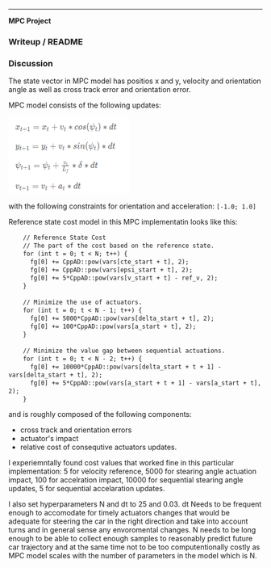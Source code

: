 ---

**MPC Project**

### Writeup / README

[//]: # (Image References)

[image1]: ./images/kinematic_model.png "Kinematic Model"

### Discussion

The state vector in MPC model has positios x and y, velocity and orientation angle
as well as cross track error and orientation error.

MPC model consists of the following updates:


![alt text][image1]

with the following constraints for orientation and acceleration:
```[-1.0; 1.0]```

Reference state cost model in this MPC implementatin looks like this:
```
    // Reference State Cost
    // The part of the cost based on the reference state.
    for (int t = 0; t < N; t++) {
      fg[0] += CppAD::pow(vars[cte_start + t], 2);
      fg[0] += CppAD::pow(vars[epsi_start + t], 2);
      fg[0] += 5*CppAD::pow(vars[v_start + t] - ref_v, 2);
    }

    // Minimize the use of actuators.
    for (int t = 0; t < N - 1; t++) {
      fg[0] += 5000*CppAD::pow(vars[delta_start + t], 2);
      fg[0] += 100*CppAD::pow(vars[a_start + t], 2);
    }

    // Minimize the value gap between sequential actuations.
    for (int t = 0; t < N - 2; t++) {
      fg[0] += 10000*CppAD::pow(vars[delta_start + t + 1] - vars[delta_start + t], 2);
      fg[0] += 5*CppAD::pow(vars[a_start + t + 1] - vars[a_start + t], 2);
    }
```
and is roughly composed of the following components:
 - cross track and orientation errors
 - actuator's impact
 - relative cost of consequtive actuators updates.

I experiemntally found cost values that worked fine in this particular implementation:
5 for velocity reference, 5000 for stearing angle actuation impact, 100 for accelration
impact, 10000 for sequential stearing angle updates, 5 for sequential accelaration updates.

I also set hyperparameters N and dt to 25 and 0.03. dt Needs to be frequent enough to accomodate
for timely actuators changes that would be adequate for steering the car in the right direction
and take into account turns and in general sense any envoromental changes. N needs to be long enough
to be able to collect enough samples to reasonably predict future car trajectory and at the same
time not to be too computentionally costly as MPC model scales with the number of parameters in the model
which is N.
